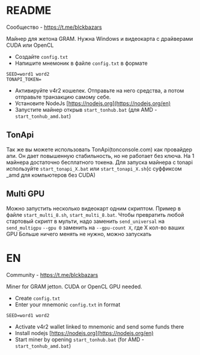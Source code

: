 # README

Сообщество - https://t.me/blckbazars

Майнер для жетона GRAM. Нужна Windows и видеокарта с драйверами CUDA или OpenCL

- Создайте `config.txt`
- Напишите мнемоник в файле `config.txt` в формате
```
SEED=word1 word2
TONAPI_TOKEN=
```
- Активируйте v4r2 кошелек. Отправьте на него средства, а потом отправьте транзакцию самому себе.
- Установите NodeJs [https://nodejs.org](https://nodejs.org/en)
- Запустите майнер открыв `start_tonhub.bat` (для AMD - `start_tonhub_amd.bat`)

## TonApi
Так же вы можете использовать TonApi(tonconsole.com) как провайдер апи. Он дает повышенную стабильность, но не работает без ключа. На 1 майнера достаточно бесплатного токена. Для запуска майнера с tonapi используйте `start_tonapi_X.bat` или `start_tonapi_X.sh`(с суффиксом _amd для компьютеров без CUDA)

## Multi GPU
Можно запустить несколько видеокарт одним скриптом. Пример в файле `start_multi_8.sh`, `start_multi_8.bat`.
Чтобы превратить любой стартовый скрипт в мульти, надо заменить `send_universal` на `send_multigpu`
`--gpu 0` заменить на `--gpu-count X`, где Х кол-во ваших GPU
Больше ничего менять не нужно, можно запускать

# EN

Community - https://t.me/blckbazars

Miner for GRAM jetton. CUDA or OpenCL GPU needed.

- Create `config.txt`
- Enter your mnemonic `config.txt` in format
```
SEED=word1 word2
```
- Activate v4r2 wallet linked to mnemonic and send some funds there
- Install nodejs [https://nodejs.org](https://nodejs.org/en)
- Start miner by opening `start_tonhub.bat` (for AMD - `start_tonhub_amd.bat`)

